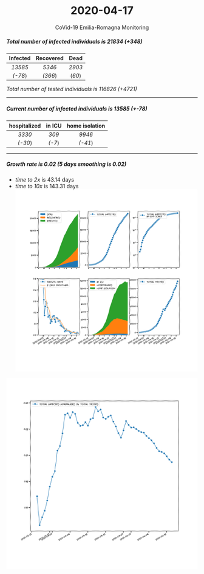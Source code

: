 <div align='center'>

# 2020-04-17
CoVid-19 Emilia-Romagna Monitoring
</div>

##### Total number of infected individuals is 21834 (+348)
Infected | Recovered | Dead
:---: | :---: | :---:
*13585* | *5346* | *2903*
*(-78*) | *(366*) | (*60*)

*Total number of tested individuals is 116826 (+4721)*
***
##### Current number of infected individuals is 13585 (+-78)
hospitalized | in ICU | home isolation
:---: | :---: | :---:
*3330* |*309* |*9946*
*(-30*) |*(-7*) |*(-41*)
***
##### Growth rate is 0.02 (5 days smoothing is 0.02)
- *time to 2x* is 43.14 days
- *time to 10x* is 143.31 days
![stats][stats]

![infected_normalized][infected_normalized]

[stats]: stats_Emilia-Romagna.png
[infected_normalized]: infected_normalized_Emilia-Romagna.png
